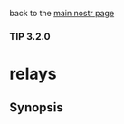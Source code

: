 back to the [main nostr page](https://github.com/wds4/tapestry-protocol/blob/main/tips/networking/nostr/README.md)

### TIP 3.2.0
relays
=====

## Synopsis
